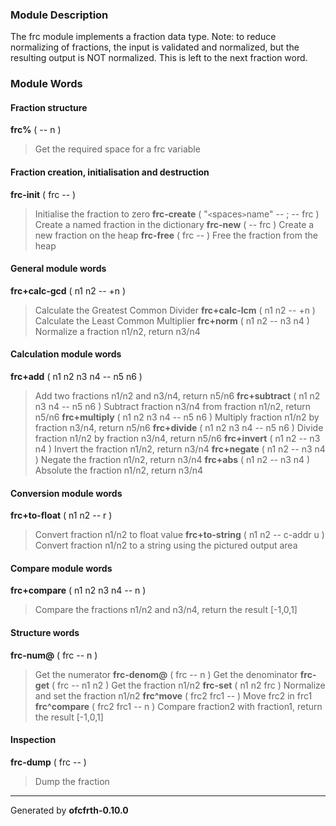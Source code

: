 ### Module Description ###
The frc module implements a fraction data type. Note: to reduce normalizing
of fractions, the input is validated and normalized, but the resulting
output is NOT normalized. This is left to the next fraction word.

### Module Words ###
#### Fraction structure ####
**frc%** ( -- n )
> Get the required space for a frc variable
#### Fraction creation, initialisation and destruction ####
**frc-init** ( frc -- )
> Initialise the fraction to zero
**frc-create** ( "`<`spaces`>`name" -- ; -- frc )
> Create a named fraction in the dictionary
**frc-new** ( -- frc )
> Create a new fraction on the heap
**frc-free** ( frc -- )
> Free the fraction from the heap
#### General module words ####
**frc+calc-gcd** ( n1 n2 -- +n )
> Calculate the Greatest Common Divider
**frc+calc-lcm** ( n1 n2 -- +n )
> Calculate the Least Common Multiplier
**frc+norm** ( n1 n2 -- n3 n4 )
> Normalize a fraction n1/n2, return n3/n4
#### Calculation module words ####
**frc+add** ( n1 n2 n3 n4 -- n5 n6 )
> Add two fractions n1/n2 and n3/n4, return n5/n6
**frc+subtract** ( n1 n2 n3 n4 -- n5 n6 )
> Subtract fraction n3/n4 from fraction n1/n2, return n5/n6
**frc+multiply** ( n1 n2 n3 n4 -- n5 n6 )
> Multiply fraction n1/n2 by fraction n3/n4, return n5/n6
**frc+divide** ( n1 n2 n3 n4 -- n5 n6 )
> Divide fraction n1/n2 by fraction n3/n4, return n5/n6
**frc+invert** ( n1 n2 -- n3 n4 )
> Invert the fraction n1/n2, return n3/n4
**frc+negate** ( n1 n2 -- n3 n4 )
> Negate the fraction n1/n2, return n3/n4
**frc+abs** ( n1 n2 -- n3 n4 )
> Absolute the fraction n1/n2, return n3/n4
#### Conversion module words ####
**frc+to-float** ( n1 n2 -- r )
> Convert fraction n1/n2 to float value
**frc+to-string** ( n1 n2 -- c-addr u )
> Convert fraction n1/n2 to a string using the pictured output area
#### Compare module words ####
**frc+compare** ( n1 n2 n3 n4 -- n )
> Compare the fractions n1/n2 and n3/n4, return the result [-1,0,1]
#### Structure words ####
**frc-num@** ( frc -- n )
> Get the numerator
**frc-denom@** ( frc -- n )
> Get the denominator
**frc-get** ( frc -- n1 n2 )
> Get the fraction n1/n2
**frc-set** ( n1 n2 frc )
> Normalize and set the fraction n1/n2
**frc^move** ( frc2 frc1 -- )
> Move frc2 in frc1
**frc^compare** ( frc2 frc1 -- n )
> Compare fraction2 with fraction1, return the result [-1,0,1]
#### Inspection ####
**frc-dump** ( frc -- )
> Dump the fraction


---

Generated by **ofcfrth-0.10.0**